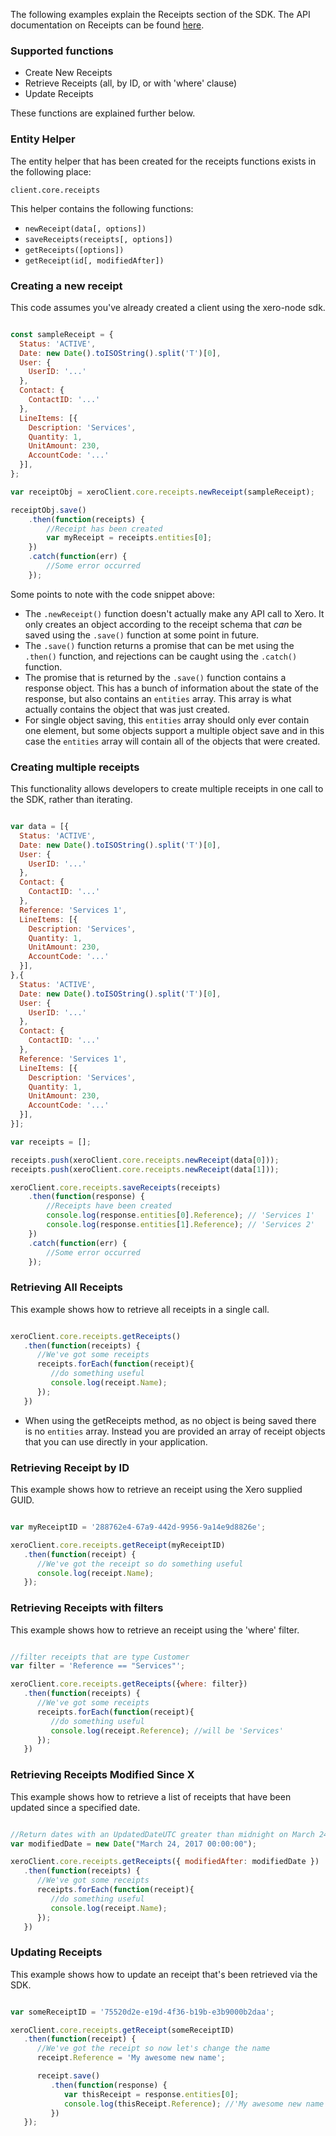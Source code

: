 The following examples explain the Receipts section of the SDK.  The API documentation on Receipts can be found [here](https://developer.xero.com/documentation/api/receipts).

### Supported functions

* Create New Receipts
* Retrieve Receipts (all, by ID, or with 'where' clause)
* Update Receipts

These functions are explained further below.

### Entity Helper

The entity helper that has been created for the receipts functions exists in the following place:

`client.core.receipts`

This helper contains the following functions:

* `newReceipt(data[, options])`
* `saveReceipts(receipts[, options])`
* `getReceipts([options])`
* `getReceipt(id[, modifiedAfter])`

### Creating a new receipt

This code assumes you've already created a client using the xero-node sdk. 

```javascript

const sampleReceipt = {
  Status: 'ACTIVE',
  Date: new Date().toISOString().split('T')[0],
  User: {
    UserID: '...'
  },
  Contact: {
    ContactID: '...'
  },
  LineItems: [{
    Description: 'Services',
    Quantity: 1,
    UnitAmount: 230,
    AccountCode: '...'
  }],
};

var receiptObj = xeroClient.core.receipts.newReceipt(sampleReceipt);

receiptObj.save()
    .then(function(receipts) {
        //Receipt has been created 
        var myReceipt = receipts.entities[0];
    })
    .catch(function(err) {
        //Some error occurred
    });
```

Some points to note with the code snippet above:

* The `.newReceipt()` function doesn't actually make any API call to Xero.  It only creates an object according to the receipt schema that _can_ be saved using the `.save()` function at some point in future.
* The `.save()` function returns a promise that can be met using the `.then()` function, and rejections can be caught using the `.catch()` function.
* The promise that is returned by the `.save()` function contains a response object.  This has a bunch of information about the state of the response, but also contains an `entities` array.  This array is what actually contains the object that was just created. 
* For single object saving, this `entities` array should only ever contain one element, but some objects support a multiple object save and in this case the `entities` array will contain all of the objects that were created.

### Creating multiple receipts

This functionality allows developers to create multiple receipts in one call to the SDK, rather than iterating.

```javascript

var data = [{
  Status: 'ACTIVE',
  Date: new Date().toISOString().split('T')[0],
  User: {
    UserID: '...'
  },
  Contact: {
    ContactID: '...'
  },
  Reference: 'Services 1',
  LineItems: [{
    Description: 'Services',
    Quantity: 1,
    UnitAmount: 230,
    AccountCode: '...'
  }],
},{
  Status: 'ACTIVE',
  Date: new Date().toISOString().split('T')[0],
  User: {
    UserID: '...'
  },
  Contact: {
    ContactID: '...'
  },
  Reference: 'Services 1',
  LineItems: [{
    Description: 'Services',
    Quantity: 1,
    UnitAmount: 230,
    AccountCode: '...'
  }],
}];

var receipts = [];

receipts.push(xeroClient.core.receipts.newReceipt(data[0]));
receipts.push(xeroClient.core.receipts.newReceipt(data[1]));

xeroClient.core.receipts.saveReceipts(receipts)
    .then(function(response) {
        //Receipts have been created 
        console.log(response.entities[0].Reference); // 'Services 1'
        console.log(response.entities[1].Reference); // 'Services 2'
    })
    .catch(function(err) {
        //Some error occurred
    });
```

### Retrieving All Receipts

This example shows how to retrieve all receipts in a single call.

```javascript

xeroClient.core.receipts.getReceipts()
   .then(function(receipts) {
      //We've got some receipts
      receipts.forEach(function(receipt){
         //do something useful
         console.log(receipt.Name);
      });
   })
```

* When using the getReceipts method, as no object is being saved there is no `entities` array.  Instead you are provided an array of receipt objects that you can use directly in your application.

### Retrieving Receipt by ID

This example shows how to retrieve an receipt using the Xero supplied GUID.

```javascript

var myReceiptID = '288762e4-67a9-442d-9956-9a14e9d8826e';

xeroClient.core.receipts.getReceipt(myReceiptID)
   .then(function(receipt) {
      //We've got the receipt so do something useful
      console.log(receipt.Name);
   });
```

### Retrieving Receipts with filters

This example shows how to retrieve an receipt using the 'where' filter.

```javascript

//filter receipts that are type Customer
var filter = 'Reference == "Services"';

xeroClient.core.receipts.getReceipts({where: filter})
   .then(function(receipts) {
      //We've got some receipts
      receipts.forEach(function(receipt){
         //do something useful
         console.log(receipt.Reference); //will be 'Services'
      });
   })
```

### Retrieving Receipts Modified Since X

This example shows how to retrieve a list of receipts that have been updated since a specified date.

```javascript

//Return dates with an UpdatedDateUTC greater than midnight on March 24th, 2017.
var modifiedDate = new Date("March 24, 2017 00:00:00");

xeroClient.core.receipts.getReceipts({ modifiedAfter: modifiedDate })
   .then(function(receipts) {
      //We've got some receipts
      receipts.forEach(function(receipt){
         //do something useful
         console.log(receipt.Name);
      });
   })
```

### Updating Receipts

This example shows how to update an receipt that's been retrieved via the SDK.

```javascript

var someReceiptID = '75520d2e-e19d-4f36-b19b-e3b9000b2daa';

xeroClient.core.receipts.getReceipt(someReceiptID)
   .then(function(receipt) {
      //We've got the receipt so now let's change the name
      receipt.Reference = 'My awesome new name';

      receipt.save()
         .then(function(response) {
            var thisReceipt = response.entities[0];
            console.log(thisReceipt.Reference); //'My awesome new name'
         })
   });
```
